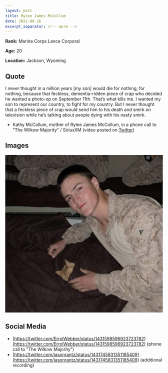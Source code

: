 ```yaml
---
layout: post
title: Rylee James McCollum
date: 2021-08-26
excerpt_separator: <!-- more -->
---
```


**Rank:** Marine Corps Lance Corporal

**Age:** 20

**Location:** Jackson, Wyoming

<!-- more -->

## Quote
I never thought in a million years [my son] would die for nothing, for nothing, because that feckless, dementia-ridden piece of crap who decided he wanted a photo-op on September 11th. That’s what kills me. I wanted my son to represent our country, to fight for my country. But I never thought that a feckless piece of crap would send him to his death and smirk on television while he’s talking about people dying with his nasty smirk.

- Kathy McCollum, mother of Rylee James McCollum, in a phone call to "The Wilkow Majority" / SiriusXM (video posted on [Twitter](https://twitter.com/ErrolWebber/status/1431598596923723782))

## Images
![Rylee James McCollum](/assets/images/13-service-members/rylee1.jpg)


## Social Media
- [https://twitter.com/ErrolWebber/status/1431598596923723782](https://twitter.com/ErrolWebber/status/1431598596923723782) (phone call to "The Wilkow Majority")
- [https://twitter.com/jasonrantz/status/1431745831351185409](https://twitter.com/jasonrantz/status/1431745831351185409) (additional recording)

